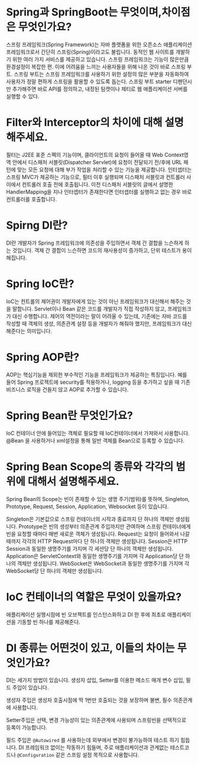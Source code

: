 # Spring과 SpringBoot는 무엇이며,차이점은 무엇인가요?
스프링 프레임워크(Spring Framework)는 자바 플랫폼을 위한 오픈소스 애플리케이션 프레임워크로서 간단히 스프링(Spring)이라고도 불립니다. 동적인 웹 사이트를 개발하기 위한 여러 가지 서비스를 제공하고 있습니다.
스프링 프레임워크는 기능이 많은만큼 환경설정이 복잡한 편. 이에 어려움을 느끼는 사용자들을 위해 나온 것이 바로 스프링 부트. 스프링 부트는 스프링 프레임워크를 사용하기 위한 설정의 많은 부분을 자동화하여 사용자가 정말 편하게 스프링을 활용할 수 있도록 돕는다. 스프링 부트 starter 디펜던시만 추가해주면 바로 API를 정의하고, 내장된 탐캣이나 제티로 웹 애플리케이션 서버를 실행할 수 있다. 

# Filter와 Interceptor의 차이에 대해 설명해주세요.
필터는 J2EE 표준 스펙의 기능이며, 클라이언트의 요청이 들어올 때 Web Context영역 안에서 디스패처 서블릿(Dispatcher Servlet)에 요청이 전달되기 전/후에 URL 패턴에 맞는 모든 요청에 대해 부가 작업을 처리할 수 있는 기능을 제공합니다.
인터셉터는 스프링 MVC가 제공하는 기능으로, 필터 이후 실행되며 디스패처 서블릿과 컨트롤러 사이에서 컨트롤러 호출 전에 호출됩니다. 이전 디스패처 서블릿의 글에서 설명한 HandlerMapping을 지나 인터셉터가 존재한다면 인터셉터를 실행하고 없는 경우 바로 컨트롤러를 호출합니다.

# Spirng DI란?
DI란 개발자가 Spring 프레임워크에 의존성을 주입하면서 객체 간 결합을 느슨하게 하는 것입니다.
객체 간 결합이 느슨하면 코드의 재사용성이 증가하고, 단위 테스트가 용이해집니다.

# Spring IoC란?
IoC는 컨트롤의 제어권이 개발자에게 있는 것이 아닌 프레임워크가 대신해서 해주는 것을 말합니다. Servlet이나 Bean 같은 코드를 개발자가 직접 작성하지 않고, 프레임워크가 대신 수행합니다.
제어의 역전이라는 말이 어려울 수 있는데, 기존에는 자바 코드를 작성할 때 객체의 생성, 의존관계 설정 등을 개발자가 해줘야 했지만, 프레임워크가 대신해준다는 의미입니다.

# Spring AOP란?
AOP는 핵심기능을 제외한 부수적인 기능을 프레임워크가 제공하는 특징입니다. 예를 들어 Spring 프로젝트에 security를 적용하거나, logging 등을 추가하고 싶을 때 기존 비즈니스 로직을 건들지 않고 AOP로 추가할 수 있습니다.

# Spring Bean란 무엇인가요?
IoC 컨테이너 안에 들어있는 객체로 필요할 때 IoC컨테이너에서 가져와서 사용합니다. @Bean 을 사용하거나 xml설정을 통해 일반 객체를 Bean으로 등록할 수 있습니다.

# Spring Bean Scope의 종류와 각각의 범위에 대해서 설명해주세요.
Spring Bean의 Scope는 빈이 존재할 수 있는 생명 주기(범위)를 뜻하며,
Singleton, Prototype, Request, Session, Application, Websocket 등이 있습니다.

Singleton은 기본값으로 스프링 컨테이너의 시작과 종료까지 단 하나의 객체만 생성됩니다.
Prototype은 빈의 생성부터 의존관계 주입까지만 관여하며 스프링 컨테이너에게 빈을 요청할 때마다 매번 새로운 객체가 생성됩니다.
Request는 요청이 들어와서 나갈때까지 각각의 HTTP Request마다 단 하나의 객체만 생성됩니다.
Session은 HTTP Session과 동일한 생명주기를 가지며 각 세션당 단 하나의 객체만 생성됩니다.
Application은 ServletContext와 동일한 생명주기를 가지며 각 Application당 단 하나의 객체만 생성됩니다.
WebSocket은 WebSocket과 동일한 생명주기를 가지며 각 WebSocket당 단 하나의 객체만 생성됩니다.

# IoC 컨테이너의 역할은 무엇이 있을까요?
애플리케이션 실행시점에 빈 오브젝트를 인스턴스화하고 DI 한 후에 최초로 애플리케이션을 기동할 빈 하나를 제공해준다.

# DI 종류는 어떤것이 있고, 이들의 차이는 무엇인가요?
DI는 세가지 방법이 있습니다. 생성자 삽입, Setter를 이용한 메소드 매개 변수 삽입, 필드 주입이 있습니다.

생성자 주입은 생성자 호출시점에 딱 1번만 호출되는 것을 보장하며 불변, 필수 의존관계에 사용합니다.

Setter주입은 선택, 변경 가능성이 있는 의존관계에 사용되며 스프링빈을 선택적으로 등록이 가능합니다.

필드 주입은 `@Autowired` 를 사용하는데 외부에서 변경이 불가능하여 테스트 하기 힘듭니다. DI 프레임워크 없이는 작동하기 힘들며, 주로 애플리케이션과 관계없는 테스트코드나 `@Configuration` 같은 스프링 설정 목적으로 사용합니다.
